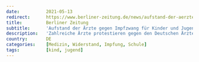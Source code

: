 ```yaml
---
date:          2021-05-13
redirect:      https://www.berliner-zeitung.de/news/aufstand-der-aerzte-gegen-impfpflicht-fuer-kinder-und-jugendliche-li.158776
title:         Berliner Zeitung
subtitle:      'Aufstand der Ärzte gegen Impfzwang für Kinder und Jugendliche'
description:   'Zahlreiche Ärzte protestieren gegen den Deutschen Ärztetag: Sie lehnen eine Koppelung von Schulbesuch an eine Corona-Impfung ab.'
country:       DE
categories:    [Medizin, Widerstand, Impfung, Schule]
tags:          [kind, jugend]
---
```

